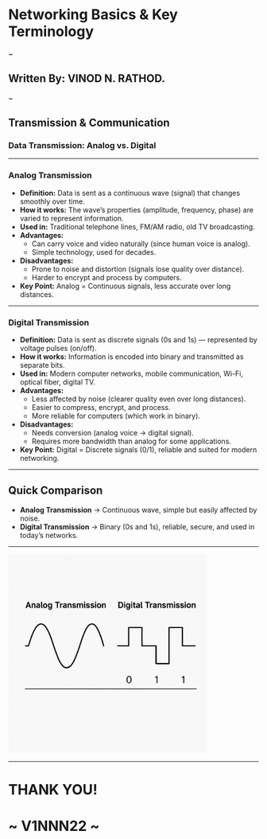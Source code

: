# Networking Basics & Key Terminology
~
## Written By: VINOD N. RATHOD.
~

## Transmission & Communication  

### Data Transmission: Analog vs. Digital  

---

### Analog Transmission  
- **Definition:** Data is sent as a continuous wave (signal) that changes smoothly over time.  
- **How it works:** The wave’s properties (amplitude, frequency, phase) are varied to represent information.  
- **Used in:** Traditional telephone lines, FM/AM radio, old TV broadcasting.  
- **Advantages:**  
  - Can carry voice and video naturally (since human voice is analog).  
  - Simple technology, used for decades.  
- **Disadvantages:**  
  - Prone to noise and distortion (signals lose quality over distance).  
  - Harder to encrypt and process by computers.  
- **Key Point:** Analog = Continuous signals, less accurate over long distances.  

---

### Digital Transmission  
- **Definition:** Data is sent as discrete signals (0s and 1s) — represented by voltage pulses (on/off).  
- **How it works:** Information is encoded into binary and transmitted as separate bits.  
- **Used in:** Modern computer networks, mobile communication, Wi-Fi, optical fiber, digital TV.  
- **Advantages:**  
  - Less affected by noise (clearer quality even over long distances).  
  - Easier to compress, encrypt, and process.  
  - More reliable for computers (which work in binary).  
- **Disadvantages:**  
  - Needs conversion (analog voice → digital signal).  
  - Requires more bandwidth than analog for some applications.  
- **Key Point:** Digital = Discrete signals (0/1), reliable and suited for modern networking.  

---

## Quick Comparison  
- **Analog Transmission** → Continuous wave, simple but easily affected by noise.  
- **Digital Transmission** → Binary (0s and 1s), reliable, secure, and used in today’s networks.  

---

<img src="Assets/datatransmission.png" alt="Daigram" width="400"/>

---
# THANK YOU!  
# ~ **V1NNN22** ~
